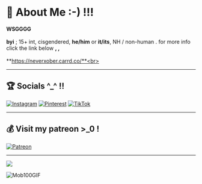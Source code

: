 

# 💫 About Me :-) !!!
**WSGGGG** <br><br>**byi** ; 15+ int, cisgendered, __he/him__ or __it/its__, NH / non-human . for more info click the link below **, ,** <br> <br>**https://neverxober.carrd.co/**<br>

---

## 🏆 Socials ^_^ !! 
[![Instagram](https://img.shields.io/badge/Instagram-%23E4405F.svg?logo=Instagram&logoColor=white)](https://instagram.com/lil_jiggysquirt) [![Pinterest](https://img.shields.io/badge/Pinterest-%23E60023.svg?logo=Pinterest&logoColor=white)](https://pinterest.com/eyestrainbat) [![TikTok](https://img.shields.io/badge/TikTok-%23000000.svg?logo=TikTok&logoColor=white)](https://tiktok.com/@OPXC1TYX) 


---

  ## 💰 Visit my patreon >_0 !
  [![Patreon](https://img.shields.io/badge/Patreon-F96854?style=for-the-badge&logo=patreon&logoColor=white)](https://patreon.com/patreon.com/user?u=105194963) 


---

[![](https://visitcount.itsvg.in/api?id=JAYBBAWOCKEEZ&icon=7&color=2)](https://visitcount.itsvg.in)   


![Mob100GIF](https://github.com/JAYBBAWOCKEEZ/JAYBBAWOCKEEZ/assets/163668817/5090100e-b206-420f-b47c-9b32e6f11ca0)


  
<!-- Proudly created with GPRM ( https://gprm.itsvg.in ) -->
